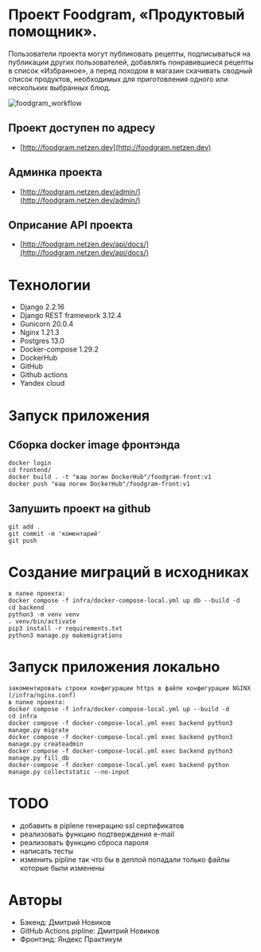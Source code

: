 # Проект Foodgram, «Продуктовый помощник». 
Пользователи проекта могут публиковать рецепты, подписываться на публикации других пользователей, добавлять понравившиеся рецепты в список «Избранное», а перед походом в магазин скачивать сводный список продуктов, необходимых для приготовления одного или нескольких выбранных блюд.

![foodgram_workflow](https://github.com/netzen86/foodgram-project-react/actions/workflows/foodgram_workflow.yml/badge.svg)
## Проект доступен по адресу
* [http://foodgram.netzen.dev](http://foodgram.netzen.dev)

## Админка проекта
* [http://foodgram.netzen.dev/admin/](http://foodgram.netzen.dev/admin/)

## Оприсание API проекта
* [http://foodgram.netzen.dev/api/docs/](http://foodgram.netzen.dev/api/docs/)

# Технологии

- Django 2.2.16
- Django REST framework 3.12.4
- Gunicorn 20.0.4
- Nginx 1.21.3
- Postgres 13.0
- Docker-compose 1.29.2
- DockerHub
- GitHub
- Github actions
- Yandex cloud

# Запуск приложения
## Сборка docker image фронтэнда
```
docker login
cd frontend/
docker build . -t "ваш логин DockerHub"/foodgram-front:v1
docker push "ваш логин DockerHub"/foodgram-front:v1
```
## Запушить проект на github 
```
git add .
git commit -m 'коментарий'
git push
```

# Создание миграций в исходниках
```
в папке проекта:
docker compose -f infra/docker-compose-local.yml up db --build -d
cd backend
python3 -m venv venv
. venv/bin/activate
pip3 install -r requirements.txt
python3 manage.py makemigrations
```
# Запуск приложения локально
```
закоментировать строки конфигурации https в файле конфигурации NGINX (/infra/nginx.conf)
в папке проекта:
docker compose -f infra/docker-compose-local.yml up --build -d
cd infra
docker compose -f docker-compose-local.yml exec backend python3 manage.py migrate
docker compose -f docker-compose-local.yml exec backend python3 manage.py createadmin
docker compose -f docker-compose-local.yml exec backend python3 manage.py fill_db
docker-compose -f docker-compose-local.yml exec backend python manage.py collectstatic --no-input
```
# TODO
- добавить в piplene генерацию ssl сертификатов
- реализовать функцию подтверждения e-mail
- реализовать функцию сброса пароля
- написать тесты
- изменить pipline так что бы в деплой попадали только файлы которые были изменены

# Авторы
- Бэкенд: Дмитрий Новиков
- GitHub Actions pipline: Дмитрий Новиков
- Фронтэнд: Яндекс Практикум